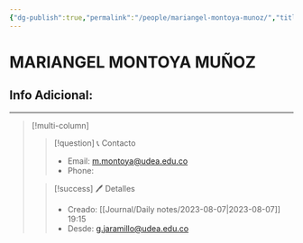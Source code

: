 ```yaml
---
{"dg-publish":true,"permalink":"/people/mariangel-montoya-munoz/","title":"MARIANGEL MONTOYA MUÑOZ","tags":["Person"],"noteIcon":"","created":"2023-08-07T19:15:15.366-05:00","updated":"2023-08-07T19:16:54.457-05:00"}
---
```



# MARIANGEL MONTOYA MUÑOZ

## Info Adicional:

---- 
> [!multi-column]
> 
> > [!question] 📞 Contacto
> > - Email: m.montoya@udea.edu.co 
> > - Phone:  
> 
> > [!success] 🖊️ Detalles
> > - Creado: [[Journal/Daily notes/2023-08-07\|2023-08-07]] 19:15
> > - Desde: g.jaramillo@udea.edu.co  

